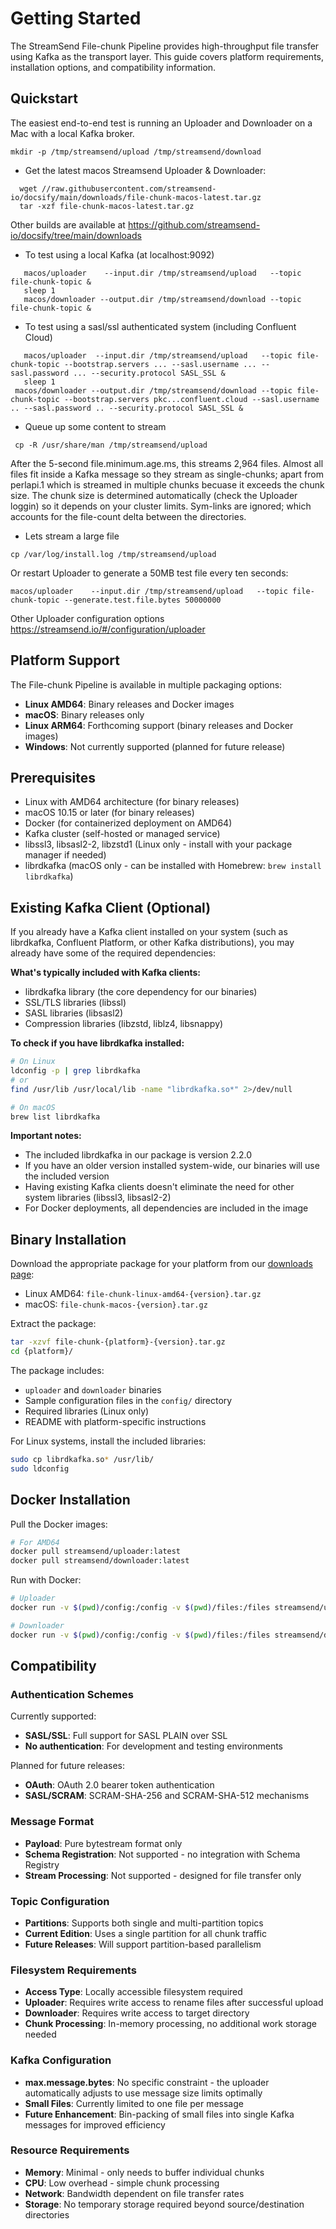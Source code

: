 # Getting Started

The StreamSend File-chunk Pipeline provides high-throughput file transfer using Kafka as the transport layer. This guide covers platform requirements, installation options, and compatibility information.

## Quickstart

The easiest end-to-end test is running an Uploader and Downloader on a Mac with a local Kafka broker.
```text
mkdir -p /tmp/streamsend/upload /tmp/streamsend/download
```

* Get the latest macos Streamsend Uploader & Downloader:
```text
  wget //raw.githubusercontent.com/streamsend-io/docsify/main/downloads/file-chunk-macos-latest.tar.gz
  tar -xzf file-chunk-macos-latest.tar.gz
```
Other builds are available at https://github.com/streamsend-io/docsify/tree/main/downloads

* To test using a local Kafka (at localhost:9092)
```text
   macos/uploader    --input.dir /tmp/streamsend/upload   --topic file-chunk-topic &
   sleep 1
   macos/downloader --output.dir /tmp/streamsend/download --topic file-chunk-topic &
```

* To test using a sasl/ssl authenticated system (including Confluent Cloud)
```text
   macos/uploader  --input.dir /tmp/streamsend/upload   --topic file-chunk-topic --bootstrap.servers ... --sasl.username ... --sasl.password ... --security.protocol SASL_SSL &
   sleep 1
 macos/downloader --output.dir /tmp/streamsend/download --topic file-chunk-topic --bootstrap.servers pkc...confluent.cloud --sasl.username .. --sasl.password .. --security.protocol SASL_SSL &
```

* Queue up some content to stream
```text
 cp -R /usr/share/man /tmp/streamsend/upload
```
After the 5-second file.minimum.age.ms, this streams 2,964 files.
Almost all files fit inside a Kafka message so they stream as single-chunks; apart from perlapi.1 which is streamed in multiple chunks becuase it exceeds the chunk size. The chunk size is determined automatically (check the Uploader loggin) so it depends on your cluster limits.
Sym-links are ignored; which accounts for the file-count delta between the directories. 

* Lets stream a large file 
```text
cp /var/log/install.log /tmp/streamsend/upload
```

Or restart Uploader to generate a 50MB test file every ten seconds:
```text
macos/uploader    --input.dir /tmp/streamsend/upload   --topic file-chunk-topic --generate.test.file.bytes 50000000
```

Other Uploader configuration options https://streamsend.io/#/configuration/uploader


## Platform Support

The File-chunk Pipeline is available in multiple packaging options:

- **Linux AMD64**: Binary releases and Docker images
- **macOS**: Binary releases only
- **Linux ARM64**: Forthcoming support (binary releases and Docker images)
- **Windows**: Not currently supported (planned for future release)

## Prerequisites

- Linux with AMD64 architecture (for binary releases)
- macOS 10.15 or later (for binary releases)
- Docker (for containerized deployment on AMD64)
- Kafka cluster (self-hosted or managed service)
- libssl3, libsasl2-2, libzstd1 (Linux only - install with your package manager if needed)
- librdkafka (macOS only - can be installed with Homebrew: `brew install librdkafka`)

## Existing Kafka Client (Optional)

If you already have a Kafka client installed on your system (such as librdkafka, Confluent Platform, or other Kafka distributions), you may already have some of the required dependencies:

**What's typically included with Kafka clients:**
- librdkafka library (the core dependency for our binaries)
- SSL/TLS libraries (libssl)
- SASL libraries (libsasl2)
- Compression libraries (libzstd, liblz4, libsnappy)

**To check if you have librdkafka installed:**
```bash
# On Linux
ldconfig -p | grep librdkafka
# or
find /usr/lib /usr/local/lib -name "librdkafka.so*" 2>/dev/null

# On macOS
brew list librdkafka
```

**Important notes:**
- The included librdkafka in our package is version 2.2.0
- If you have an older version installed system-wide, our binaries will use the included version
- Having existing Kafka clients doesn't eliminate the need for other system libraries (libssl3, libsasl2-2)
- For Docker deployments, all dependencies are included in the image

## Binary Installation

Download the appropriate package for your platform from our [downloads page](https://github.com/streamsend-io/docsify/tree/main/downloads):
- Linux AMD64: `file-chunk-linux-amd64-{version}.tar.gz`
- macOS: `file-chunk-macos-{version}.tar.gz`

Extract the package:
```bash
tar -xzvf file-chunk-{platform}-{version}.tar.gz
cd {platform}/
```

The package includes:
- `uploader` and `downloader` binaries
- Sample configuration files in the `config/` directory
- Required libraries (Linux only)
- README with platform-specific instructions

For Linux systems, install the included libraries:
```bash
sudo cp librdkafka.so* /usr/lib/
sudo ldconfig
```

## Docker Installation

Pull the Docker images:
```bash
# For AMD64
docker pull streamsend/uploader:latest
docker pull streamsend/downloader:latest
```

Run with Docker:
```bash
# Uploader
docker run -v $(pwd)/config:/config -v $(pwd)/files:/files streamsend/uploader:latest

# Downloader
docker run -v $(pwd)/config:/config -v $(pwd)/files:/files streamsend/downloader:latest
```



## Compatibility

### Authentication Schemes

Currently supported:
- **SASL/SSL**: Full support for SASL PLAIN over SSL
- **No authentication**: For development and testing environments

Planned for future releases:
- **OAuth**: OAuth 2.0 bearer token authentication
- **SASL/SCRAM**: SCRAM-SHA-256 and SCRAM-SHA-512 mechanisms

### Message Format

- **Payload**: Pure bytestream format only
- **Schema Registration**: Not supported - no integration with Schema Registry
- **Stream Processing**: Not supported - designed for file transfer only

### Topic Configuration

- **Partitions**: Supports both single and multi-partition topics
- **Current Edition**: Uses a single partition for all chunk traffic
- **Future Releases**: Will support partition-based parallelism

### Filesystem Requirements

- **Access Type**: Locally accessible filesystem required
- **Uploader**: Requires write access to rename files after successful upload
- **Downloader**: Requires write access to target directory
- **Chunk Processing**: In-memory processing, no additional work storage needed

### Kafka Configuration

- **max.message.bytes**: No specific constraint - the uploader automatically adjusts to use message size limits optimally
- **Small Files**: Currently limited to one file per message
- **Future Enhancement**: Bin-packing of small files into single Kafka messages for improved efficiency

### Resource Requirements

- **Memory**: Minimal - only needs to buffer individual chunks
- **CPU**: Low overhead - simple chunk processing
- **Network**: Bandwidth dependent on file transfer rates
- **Storage**: No temporary storage required beyond source/destination directories

